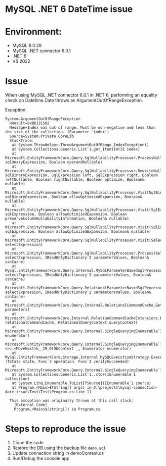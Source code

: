 # MySQL .NET 6 DateTime issue

# Environment:
- MySQL 8.0.29
- MySQL .NET connector 6.0.1
- .NET 6
- VS 2022

# Issue
When using MySQL .NET connector 6.0.1 in .NET 6, performing an equality check on Datetime.Date throws an ArgumentOutOfRangeException.


Exception:

    System.ArgumentOutOfRangeException
      HResult=0x80131502
      Message=Index was out of range. Must be non-negative and less than the size of the collection. (Parameter 'index')
      Source=System.Private.CoreLib
      StackTrace:
       at System.ThrowHelper.ThrowArgumentOutOfRange_IndexException()
       at System.Collections.Generic.List`1.get_Item(Int32 index)
       at Microsoft.EntityFrameworkCore.Query.SqlNullabilityProcessor.ProcessNullNotNull(SqlUnaryExpression sqlUnaryExpression, Boolean operandNullable)
       at Microsoft.EntityFrameworkCore.Query.SqlNullabilityProcessor.RewriteNullSemantics(SqlBinaryExpression sqlBinaryExpression, SqlExpression left, SqlExpression right, Boolean leftNullable, Boolean rightNullable, Boolean optimize, Boolean& nullable)
       at Microsoft.EntityFrameworkCore.Query.SqlNullabilityProcessor.VisitSqlBinary(SqlBinaryExpression sqlBinaryExpression, Boolean allowOptimizedExpansion, Boolean& nullable)
       at Microsoft.EntityFrameworkCore.Query.SqlNullabilityProcessor.Visit(SqlExpression sqlExpression, Boolean allowOptimizedExpansion, Boolean preserveColumnNullabilityInformation, Boolean& nullable)
       at Microsoft.EntityFrameworkCore.Query.SqlNullabilityProcessor.Visit(SqlExpression sqlExpression, Boolean allowOptimizedExpansion, Boolean& nullable)
       at Microsoft.EntityFrameworkCore.Query.SqlNullabilityProcessor.Visit(SelectExpression selectExpression)
       at Microsoft.EntityFrameworkCore.Query.SqlNullabilityProcessor.Process(SelectExpression selectExpression, IReadOnlyDictionary`2 parameterValues, Boolean& canCache)
       at MySql.EntityFrameworkCore.Query.Internal.MySQLParameterBasedSqlProcessor.ProcessSqlNullability(SelectExpression selectExpression, IReadOnlyDictionary`2 parametersValues, Boolean& canCache)
       at Microsoft.EntityFrameworkCore.Query.RelationalParameterBasedSqlProcessor.Optimize(SelectExpression selectExpression, IReadOnlyDictionary`2 parametersValues, Boolean& canCache)
       at Microsoft.EntityFrameworkCore.Query.Internal.RelationalCommandCache.GetRelationalCommandTemplate(IReadOnlyDictionary`2 parameters)
       at Microsoft.EntityFrameworkCore.Internal.RelationCommandCacheExtensions.RentAndPopulateRelationalCommand(RelationalCommandCache relationalCommandCache, RelationalQueryContext queryContext)
       at Microsoft.EntityFrameworkCore.Query.Internal.SingleQueryingEnumerable`1.Enumerator.InitializeReader(Enumerator enumerator)
       at Microsoft.EntityFrameworkCore.Query.Internal.SingleQueryingEnumerable`1.Enumerator.<>c.<MoveNext>b__19_0(DbContext _, Enumerator enumerator)
       at MySql.EntityFrameworkCore.Storage.Internal.MySQLExecutionStrategy.Execute[TState,TResult](TState state, Func`3 operation, Func`3 verifySucceeded)
       at Microsoft.EntityFrameworkCore.Query.Internal.SingleQueryingEnumerable`1.Enumerator.MoveNext()
       at System.Collections.Generic.List`1..ctor(IEnumerable`1 collection)
       at System.Linq.Enumerable.ToList[TSource](IEnumerable`1 source)
       at Program.<Main>$(String[] args) in D:\projects\mysql-connection-date-issue\Test\Test\Program.cs:line 11

      This exception was originally thrown at this call stack:
        [External Code]
        Program.<Main>$(string[]) in Program.cs
  
  
 # Steps to reproduce the issue
 1. Clone the code
 2. Restore the DB using the backup file `demo.sql`
 3. Update connection string in demoContext.cs
 4. Run/Debug the console app
